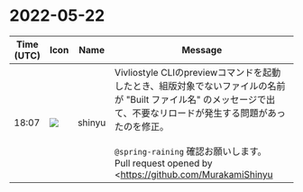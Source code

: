 # 2022-05-22

|Time (UTC)|Icon|Name|Message|
|---|---|---|---|
|18:07|![](https://avatars.slack-edge.com/2018-04-27/354445776386_e258f5ed5ba887b08668_72.jpg)|shinyu|Vivliostyle CLIのpreviewコマンドを起動したとき、組版対象でないファイルの名前が "Built ファイル名" のメッセージで出て、不要なリロードが発生する問題があったのを修正。<br><br>`@spring-raining` 確認お願いします。<br>Pull request opened by <https://github.com/MurakamiShinyu|MurakamiShinyu><blockquote>The chokidar.watch() option `ignoreInitial` must be set to true to prevent unnecessary change event  <br>that causes wrong "Built _file name_" message and unnecessary reloading on preview.<br><br>• fix <https://github.com/vivliostyle/vivliostyle-cli/issues/284|#284></blockquote>|

